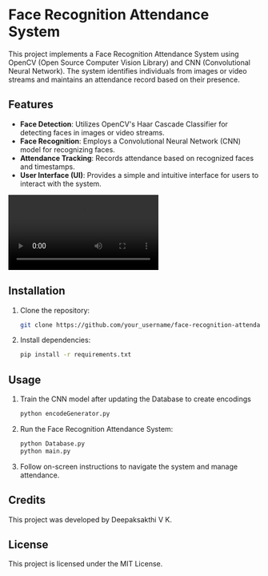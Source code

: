 # Face Recognition Attendance System

This project implements a Face Recognition Attendance System using OpenCV (Open Source Computer Vision Library) and CNN (Convolutional Neural Network). The system identifies individuals from images or video streams and maintains an attendance record based on their presence.

## Features

- **Face Detection**: Utilizes OpenCV's Haar Cascade Classifier for detecting faces in images or video streams.
- **Face Recognition**: Employs a Convolutional Neural Network (CNN) model for recognizing faces.
- **Attendance Tracking**: Records attendance based on recognized faces and timestamps.
- **User Interface (UI)**: Provides a simple and intuitive interface for users to interact with the system.

![Video Demo](https://github.com/Deepak484sakthi2004/FaceRecognitionAttendanceSystem/raw/videos/demo_video.mp4)

## Installation

1. Clone the repository:

    ```bash
    git clone https://github.com/your_username/face-recognition-attendance.git
    ```

2. Install dependencies:

    ```bash
    pip install -r requirements.txt
    ```

## Usage

1. Train the CNN model after updating the Database to create encodings

    ```bash
    python encodeGenerator.py
    ```

2. Run the Face Recognition Attendance System:

    ```bash
    python Database.py
    python main.py
    ```

3. Follow on-screen instructions to navigate the system and manage attendance.

## Credits

This project was developed by Deepaksakthi V K.

## License

This project is licensed under the MIT License.
